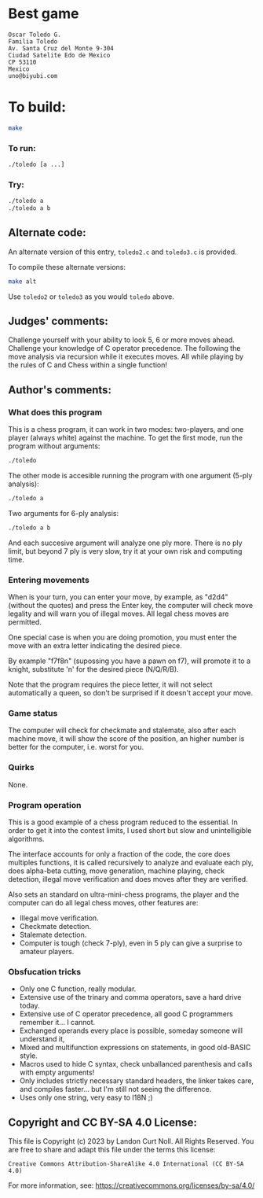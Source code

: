 # Best game

    Oscar Toledo G.
    Familia Toledo
    Av. Santa Cruz del Monte 9-304
    Ciudad Satelite Edo de Mexico
    CP 53110
    Mexico
    uno@biyubi.com

# To build:

```sh
make
```

### To run:

```sh
./toledo [a ...]
```

### Try:

```sh
./toledo a
./toledo a b
```

## Alternate code:

An alternate version of this entry, `toledo2.c` and `toledo3.c` is provided.

To compile these alternate versions:

```sh
make alt
```

Use `toledo2` or `toledo3` as you would `toledo` above.

## Judges' comments:

Challenge yourself with your ability to look 5, 6 or more moves ahead.
Challenge your knowledge of C operator precedence.  The following the
move analysis via recursion while it executes moves.  All while playing
by the rules of C and Chess within a single function!

## Author's comments:

### What does this program

This is a chess program, it can work in two modes: two-players, and one player
(always white) against the machine. To get the first mode, run the program
without arguments:

```sh
./toledo
```

The other mode is accesible running the program with one argument (5-ply
analysis):

```sh
./toledo a
```

Two arguments for 6-ply analysis:

```sh
./toledo a b
```

And each succesive argument will analyze one ply more. There is no ply limit,
but beyond 7 ply is very slow, try it at your own risk and computing time.

### Entering movements

When is your turn, you can enter your move, by example, as "d2d4" (without the
quotes) and press the Enter key, the computer will check move legality and
will warn you of illegal moves. All legal chess moves are permitted.

One special case is when you are doing promotion, you must enter the move with
an extra letter indicating the desired piece.

By example "f7f8n" (supossing you have a pawn on f7), will promote it to a
knight, substitute 'n' for the desired piece (N/Q/R/B).

Note that the program requires the piece letter, it will not select
automatically a queen, so don't be surprised if it doesn't accept your move.

### Game status

The computer will check for checkmate and stalemate, also after each machine
move, it will show the score of the position, an higher number is better for
the computer, i.e. worst for you.

### Quirks

None.

### Program operation

This is a good example of a chess program reduced to the essential. In order
to get it into the contest limits, I used short but slow and unintelligible
algorithms.

The interface accounts for only a fraction of the code, the core does
multiples functions, it is called recursively to analyze and evaluate each
ply, does alpha-beta cutting, move generation, machine playing, check
detection, illegal move verification and does moves after they are verified.

Also sets an standard on ultra-mini-chess programs, the player and the
computer can do all legal chess moves, other features are:

  * Illegal move verification.
  * Checkmate detection.
  * Stalemate detection.
  * Computer is tough (check 7-ply), even in 5 ply can give a surprise to
amateur players.

### Obsfucation tricks

  * Only one C function, really modular.
  * Extensive use of the trinary and comma operators, save a hard drive today.
  * Extensive use of C operator precedence, all good C programmers remember
it... I cannot.
  * Exchanged operands every place is possible, someday someone will
understand it,
  * Mixed and multifunction expressions on statements, in good old-BASIC
style.
  * Macros used to hide C syntax, check unballanced parenthesis and calls with
empty arguments!
  * Only includes strictly necessary standard headers, the linker takes care,
and compiles faster... but I'm still not seeing the difference.
  * Uses only one string, very easy to I18N ;)

## Copyright and CC BY-SA 4.0 License:

This file is Copyright (c) 2023 by Landon Curt Noll.  All Rights Reserved.
You are free to share and adapt this file under the terms this license:

    Creative Commons Attribution-ShareAlike 4.0 International (CC BY-SA 4.0)

For more information, see: https://creativecommons.org/licenses/by-sa/4.0/
